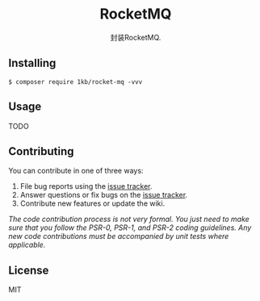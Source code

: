 <h1 align="center"> RocketMQ </h1>

<p align="center"> 封装RocketMQ.</p>


## Installing

```shell
$ composer require 1kb/rocket-mq -vvv
```

## Usage

TODO

## Contributing

You can contribute in one of three ways:

1. File bug reports using the [issue tracker](https://github.com/onekb/RocketMQ/issues).
2. Answer questions or fix bugs on the [issue tracker](https://github.com/onekb/RocketMQ/issues).
3. Contribute new features or update the wiki.

_The code contribution process is not very formal. You just need to make sure that you follow the PSR-0, PSR-1, and PSR-2 coding guidelines. Any new code contributions must be accompanied by unit tests where applicable._

## License

MIT